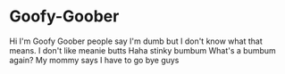 # Goofy-Goober
Hi I'm Goofy Goober people say I'm dumb but I don't know what that means.
I don't like meanie butts
Haha stinky bumbum
What's a bumbum again?
My mommy says I have to go bye guys 
